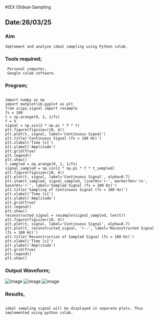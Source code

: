 #(EX 0)Ideal-Sampling
## Date:26/03/25
### Aim

    Implement and analyze ideal sampling using Python colab.

### Tools required;

     Personal computer,
     Google colab software.

### Program;
```

import numpy as np
import matplotlib.pyplot as plt
from scipy.signal import resample
fs = 100
t = np.arange(0, 1, 1/fs) 
f = 5
signal = np.sin(2 * np.pi * f * t)
plt.figure(figsize=(10, 4))
plt.plot(t, signal, label='Continuous Signal')
plt.title('Continuous Signal (fs = 100 Hz)')
plt.xlabel('Time [s]')
plt.ylabel('Amplitude')
plt.grid(True)
plt.legend()
plt.show()
t_sampled = np.arange(0, 1, 1/fs)
signal_sampled = np.sin(2 * np.pi * f * t_sampled)
plt.figure(figsize=(10, 4))
plt.plot(t, signal, label='Continuous Signal', alpha=0.7)
plt.stem(t_sampled, signal_sampled, linefmt='r-', markerfmt='ro', basefmt='r-', label='Sampled Signal (fs = 100 Hz)')
plt.title('Sampling of Continuous Signal (fs = 100 Hz)')
plt.xlabel('Time [s]')
plt.ylabel('Amplitude')
plt.grid(True)
plt.legend()
plt.show()
reconstructed_signal = resample(signal_sampled, len(t))
plt.figure(figsize=(10, 4))
plt.plot(t, signal, label='Continuous Signal', alpha=0.7)
plt.plot(t, reconstructed_signal, 'r--', label='Reconstructed Signal (fs = 100 Hz)')
plt.title('Reconstruction of Sampled Signal (fs = 100 Hz)')
plt.xlabel('Time [s]')
plt.ylabel('Amplitude')
plt.grid(True)
plt.legend()
plt.show()

```

### Output Waveform;

![image](https://github.com/user-attachments/assets/19ab39c7-9adf-41d0-85bd-0baee1071bf3)
![image](https://github.com/user-attachments/assets/8d108139-ebea-44af-a5a4-af7d409a82a3)
![image](https://github.com/user-attachments/assets/a97c55b4-8e21-4df7-b232-68c5ea8a3c95)

### Results,
```

ideal sampling signal will be displayed in separate plots. Thus implemented using python colab.
  
